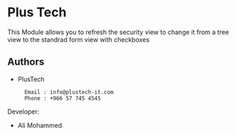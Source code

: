 
# Plus Tech

This Module allows you to refresh the security view to change it from a tree view to the standrad form view with checkboxes



## Authors

* PlusTech 

        Email : info@plustech-it.com
        Phone : +966 57 745 4545

Developer:
* Ali Mohammed

